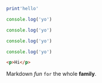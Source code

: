
```lua
print'hello'
```

```ts
console.log('yo')
```
```typescript
console.log('yo')
```

```js
console.log('yo')
```
```javascript
console.log('yo')
```

```html
<p>Hi</p>
```

Markdown *fun* `for` the whole **family**.

